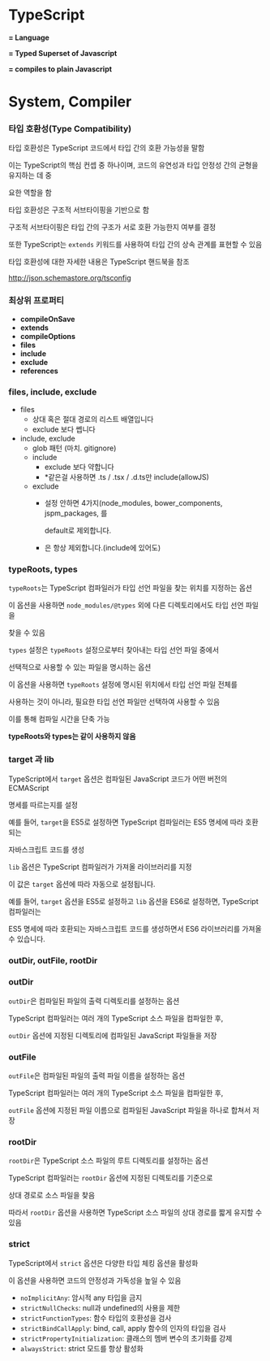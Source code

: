 # TypeScript

**= Language**

**= Typed Superset of Javascript**

**= compiles to plain Javascript**

# System, Compiler

### 타입 호환성(Type Compatibility)

타입 호환성은 TypeScript 코드에서 타입 간의 호환 가능성을 말함

이는 TypeScript의 핵심 컨셉 중 하나이며, 코드의 유연성과 타입 안정성 간의 균형을 유지하는 데 중

요한 역할을 함

타입 호환성은 구조적 서브타이핑을 기반으로 함

구조적 서브타이핑은 타입 간의 구조가 서로 호환 가능한지 여부를 결정 

또한 TypeScript는 `extends` 키워드를 사용하여 타입 간의 상속 관계를 표현할 수 있음

타입 호환성에 대한 자세한 내용은 TypeScript 핸드북을 참조

http://json.schemastore.org/tsconfig

### 최상위 프로퍼티

- **compileOnSave**
- **extends**
- **compileOptions**
- **files**
- **include**
- **exclude**
- **references**

### files, include, exclude

- files
    - 상대 혹은 절대 경로의 리스트 배열입니다
    - exclude 보다 쎕니다
- include, exclude
    - glob 패턴 (마치. gitignore)
    - include
        - exclude 보다 약합니다
        - *같은걸 사용하면 .ts / .tsx / .d.ts만 include(allowJS)
    - exclude
        - 설정 안하면 4가지(node_modules, bower_components, jspm_packages, <outDir>를
            
            default로 제외합니다.
            
        - <outDir>은 항상 제외합니다.(include에 있어도)
    

### typeRoots, types

`typeRoots`는 TypeScript 컴파일러가 타입 선언 파일을 찾는 위치를 지정하는 옵션

이 옵션을 사용하면 `node_modules/@types` 외에 다른 디렉토리에서도 타입 선언 파일을 

찾을 수 있음

`types` 설정은 `typeRoots` 설정으로부터 찾아내는 타입 선언 파일 중에서 

선택적으로 사용할 수 있는 파일을 명시하는 옵션

이 옵션을 사용하면 `typeRoots` 설정에 명시된 위치에서 타입 선언 파일 전체를 

사용하는 것이 아니라, 필요한 타입 선언 파일만 선택하여 사용할 수 있음

이를 통해 컴파일 시간을 단축 가능

**typeRoots와 types는 같이 사용하지 않음**

### target 과 lib

TypeScript에서 `target` 옵션은 컴파일된 JavaScript 코드가 어떤 버전의 ECMAScript 

명세를 따르는지를 설정

예를 들어, `target`을 ES5로 설정하면 TypeScript 컴파일러는 ES5 명세에 따라 호환되는 

자바스크립트 코드를 생성

`lib` 옵션은 TypeScript 컴파일러가 가져올 라이브러리를 지정

이 값은 `target` 옵션에 따라 자동으로 설정됩니다.

예를 들어, `target` 옵션을 ES5로 설정하고 `lib` 옵션을 ES6로 설정하면, TypeScript 컴파일러는

ES5 명세에 따라 호환되는 자바스크립트 코드를 생성하면서 ES6 라이브러리를 가져올 수 있습니다.

### outDir, outFile, rootDir

### outDir

`outDir`은 컴파일된 파일의 출력 디렉토리를 설정하는 옵션

 TypeScript 컴파일러는 여러 개의 TypeScript 소스 파일을 컴파일한 후, 

`outDir` 옵션에 지정된 디렉토리에 컴파일된 JavaScript 파일들을 저장

### outFile

`outFile`은 컴파일된 파일의 출력 파일 이름을 설정하는 옵션

TypeScript 컴파일러는 여러 개의 TypeScript 소스 파일을 컴파일한 후, 

`outFile` 옵션에 지정된 파일 이름으로 컴파일된 JavaScript 파일을 하나로 합쳐서 저장

### rootDir

`rootDir`은 TypeScript 소스 파일의 루트 디렉토리를 설정하는 옵션

TypeScript 컴파일러는 `rootDir` 옵션에 지정된 디렉토리를 기준으로 

상대 경로로 소스 파일을 찾음

따라서 `rootDir` 옵션을 사용하면 TypeScript 소스 파일의 상대 경로를 짧게 유지할 수 있음

### strict

TypeScript에서 `strict` 옵션은 다양한 타입 체킹 옵션을 활성화

 이 옵션을 사용하면 코드의 안정성과 가독성을 높일 수 있음

- `noImplicitAny`: 암시적 any 타입을 금지
- `strictNullChecks`: null과 undefined의 사용을 제한
- `strictFunctionTypes`: 함수 타입의 호환성을 검사
- `strictBindCallApply`: bind, call, apply 함수의 인자의 타입을 검사
- `strictPropertyInitialization`: 클래스의 멤버 변수의 초기화를 강제
- `alwaysStrict`: strict 모드를 항상 활성화
